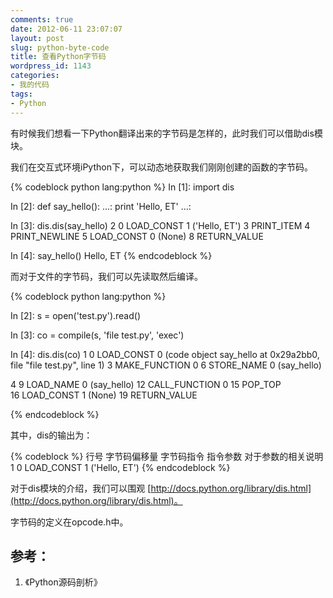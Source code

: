 ```yaml
---
comments: true
date: 2012-06-11 23:07:07
layout: post
slug: python-byte-code
title: 查看Python字节码
wordpress_id: 1143
categories:
- 我的代码
tags:
- Python
---
```


有时候我们想看一下Python翻译出来的字节码是怎样的，此时我们可以借助dis模块。

我们在交互式环境iPython下，可以动态地获取我们刚刚创建的函数的字节码。

{% codeblock python lang:python %}
In [1]: import dis

In [2]: def say_hello():
   ...:     print 'Hello, ET'
   ...:     

In [3]: dis.dis(say_hello)
  2           0 LOAD_CONST               1 ('Hello, ET')
              3 PRINT_ITEM
              4 PRINT_NEWLINE
              5 LOAD_CONST               0 (None)
              8 RETURN_VALUE        

In [4]: say_hello()
Hello, ET
{% endcodeblock %}

而对于文件的字节码，我们可以先读取然后编译。<!-- more -->

{% codeblock python lang:python %}

In [2]: s = open('test.py').read()

In [3]: co = compile(s, 'file test.py', 'exec')

In [4]: dis.dis(co)
  1           0 LOAD_CONST               0 (code object say_hello at 0x29a2bb0, 
                                             file "file test.py", line 1)
              3 MAKE_FUNCTION            0
              6 STORE_NAME               0 (say_hello)

  4           9 LOAD_NAME                0 (say_hello)
             12 CALL_FUNCTION            0
             15 POP_TOP             
             16 LOAD_CONST               1 (None)
             19 RETURN_VALUE        


{% endcodeblock %}

其中，dis的输出为：

{% codeblock %}
行号            字节码偏移量     字节码指令        指令参数          对于参数的相关说明
   1             0            LOAD_CONST        1               ('Hello, ET')
{% endcodeblock %}

对于dis模块的介绍，我们可以围观 [http://docs.python.org/library/dis.html](http://docs.python.org/library/dis.html)。

字节码的定义在opcode.h中。


## 参考：





	
  1. 《Python源码剖析》


